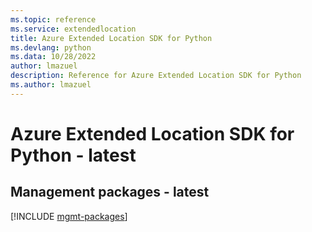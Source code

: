 ```yaml
---
ms.topic: reference
ms.service: extendedlocation
title: Azure Extended Location SDK for Python
ms.devlang: python
ms.data: 10/28/2022
author: lmazuel
description: Reference for Azure Extended Location SDK for Python
ms.author: lmazuel
---
```

# Azure Extended Location SDK for Python - latest

## Management packages - latest
[!INCLUDE [mgmt-packages](extended-location-mgmt-index.md)]